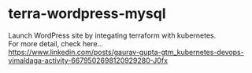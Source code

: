 # terra-wordpress-mysql
Launch WordPress site by integating terraform with kubernetes.<br />
For more detail, check here...<br />
https://www.linkedin.com/posts/gaurav-gupta-gtm_kubernetes-devops-vimaldaga-activity-6679502698120929280-J0fx
